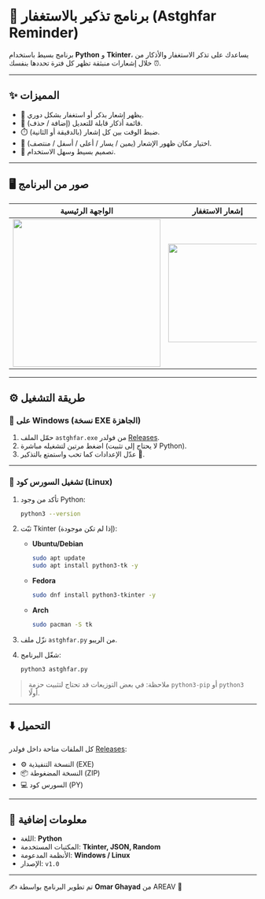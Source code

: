 # 🌙 برنامج تذكير بالاستغفار (Astghfar Reminder)

برنامج بسيط باستخدام **Python** و **Tkinter**، يساعدك على تذكر الاستغفار والأذكار من خلال إشعارات منبثقة تظهر كل فترة تحددها بنفسك ⏰.

---

## ✨ المميزات

* 🕌 يظهر إشعار بذكر أو استغفار بشكل دوري.
* 📖 قائمة أذكار قابلة للتعديل (إضافة / حذف).
* ⏱️ ضبط الوقت بين كل إشعار (بالدقيقة أو الثانية).
* 📍 اختيار مكان ظهور الإشعار (يمين / يسار / أعلى / أسفل / منتصف).
* 🎨 تصميم بسيط وسهل الاستخدام.

---

## 🖥️ صور من البرنامج

| الواجهة الرئيسية                                                                                          | إشعار الاستغفار                                                                                           |
| --------------------------------------------------------------------------------------------------------- | --------------------------------------------------------------------------------------------------------- |
| <img width="300" src="https://github.com/user-attachments/assets/ef4efd12-ed70-463c-8b1a-af42834b2916" /> | <img width="200" src="https://github.com/user-attachments/assets/abaa9425-bb54-4511-aca7-7974683f18be" /> |

---

## ⚙️ طريقة التشغيل

### 🔹 على Windows (نسخة EXE الجاهزة)

1. حمّل الملف `astghfar.exe` من فولدر [Releases](./Releases).
2. اضغط مرتين لتشغيله مباشرة (لا يحتاج إلى تثبيت Python).
3. عدّل الإعدادات كما تحب واستمتع بالتذكير 💙.

---

### 🐧 تشغيل السورس كود (Linux)

1. تأكد من وجود Python:

   ```bash
   python3 --version
   ```
2. ثبّت Tkinter (إذا لم تكن موجودة):

   * **Ubuntu/Debian**

     ```bash
     sudo apt update
     sudo apt install python3-tk -y
     ```
   * **Fedora**

     ```bash
     sudo dnf install python3-tkinter -y
     ```
   * **Arch**

     ```bash
     sudo pacman -S tk
     ```
3. نزّل ملف `astghfar.py` من الريبو.
4. شغّل البرنامج:

   ```bash
   python3 astghfar.py
   ```

> ملاحظة: في بعض التوزيعات قد تحتاج لتثبيت حزمة `python3-pip` أو `python3` أولًا.

---

## ⬇️ التحميل

كل الملفات متاحة داخل فولدر [Releases](./Releases):

* ⚙️ النسخة التنفيذية (EXE)
* 📦 النسخة المضغوطة (ZIP)
* 💻 السورس كود (PY)

---

## 📌 معلومات إضافية

* اللغة: **Python**
* المكتبات المستخدمة: **Tkinter, JSON, Random**
* الأنظمة المدعومة: **Windows / Linux**
* الإصدار: `v1.0`

---

✍️ تم تطوير البرنامج بواسطة **Omar Ghayad** من AREAV 🚀

